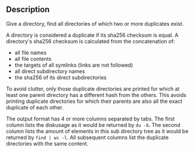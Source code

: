 Description
-----------

Give a directory, find all directories of which two or more duplicates exist.

A directory is considered a duplicate if its sha256 checksum is equal. A
directory's sha256 checksum is calculated from the concatenation of:

 - all file names
 - all file contents
 - the targets of all symlinks (links are not followed)
 - all direct subdirectory names
 - the sha256 of its direct subdirectories

To avoid clutter, only those duplicate directories are printed for which at
least one parent directory has a different hash from the others. This avoids
printing duplicate directories for which their parents are also all the exact
duplicate of each other.

The output format has 4 or more columns separated by tabs. The first column
lists the diskusage as it would be returned by `du -b`. The second column lists
the amount of elements in this sub directory tree as it would be returned by
`find | wc -l`. All subsequent columns list the duplicate directories with the
same content.
